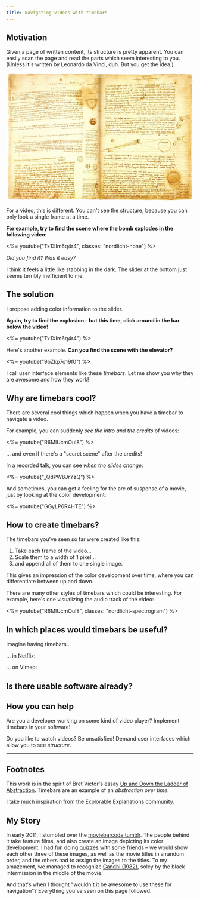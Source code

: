```yaml
---
title: Navigating videos with timebars
---
```


<script src="jquery-3.2.1.min.js"></script>
<script src="nordlicht.js"></script>
<link href="nordlicht.css" rel="stylesheet">

## Motivation

Given a page of written content, its structure is pretty apparent. You can easily scan the page and read the parts which seem interesting to you. (Unless it's written by Leonardo da Vinci, duh. But you get the idea.)

![Codex Leicester, Leonardo da Vinci, Public Domain](codex-leicester.png)

For a video, this is different. You can't see the structure, because you can only look a single frame at a time.

**For example, try to find the scene where the bomb explodes in the following video:**

<%= youtube("Tx1XIm6q4r4", classes: "nordlicht-none") %> <!-- pals -->

*Did you find it? Was it easy?*

I think it feels a little like stabbing in the dark. The slider at the bottom just seems terribly inefficient to me.

## The solution

I propose adding color information to the slider.

**Again, try to find the explosion - but this time, click around in the bar below the video!**

<%= youtube("Tx1XIm6q4r4") %> <!-- pals -->

Here's another example. **Can you find the scene with the elevator?**

<%= youtube("9bZkp7q19f0") %> <!-- gangnam -->

I call user interface elements like these *timebars*. Let me show you why they are awesome and how they work!

## Why are timebars cool?

There are several cool things which happen when you have a timebar to navigate a video.

For example, you can suddenly *see the intro and the credits* of videos:

<%= youtube("R6MlUcmOul8") %> <!-- Tears of Steel -->

... and even if there's a "secret scene" after the credits!

In a recorded talk, you can see *when the slides change*:

<%= youtube("\_QdPW8JrYzQ") %> <!-- Reply to spam email -->

<!-- You can see ads, and skip them more easily: -->

And sometimes, you can get a feeling for the arc of suspense of a movie, just by looking at the color development:

<%= youtube("GGyLP6R4HTE") %> <!-- Madame Tutli-Putli -->

## How to create timebars?

The timebars you've seen so far were created like this:

1. Take each frame of the video...
2. Scale them to a width of 1 pixel...
3. and append all of them to one single image.

This gives an impression of the color development over time, where you can differentiate between up and down.

There are many other styles of timebars which could be interesting. For example, here's one visualizing the audio track of the video:

<%= youtube("R6MlUcmOul8", classes: "nordlicht-spectrogram") %> <!-- Tears of Steel -->

## In which places would timebars be useful?

Imagine having timebars...

... in Netflix:

... on Vimeo:

## Is there usable software already?



## How you can help

Are you a developer working on some kind of video player? Implement timebars in your software!

Do you like to watch videos? Be unsatisfied! Demand user interfaces which allow you to see *structure*.

---

## Footnotes

This work is in the spirit of Bret Victor's essay [Up and Down the Ladder of Abstraction](http://worrydream.com/LadderOfAbstraction/). Timebars are an example of an *abstraction over time*.

I take much inspiration from the [Explorable Explanations](https://explorabl.es) community.

## My Story

In early 2011, I stumbled over the [moviebarcode tumblr](http://moviebarcode.tumblr.com/). The people behind it take feature films, and also create an image depicting its color development. I had fun doing quizzes with some friends – we would show each other three of these images, as well as the movie titles in a random order, and the others had to assign the images to the titles. To my amazement, we managed to recognize [Gandhi (1982)](http://moviebarcode.tumblr.com/post/30810242202/gandhi-1982-prints), soley by the black intermission in the middle of the movie.

And that's when I thought "wouldn't it be awesome to use these for navigation"? Everything you've seen on this page followed.
